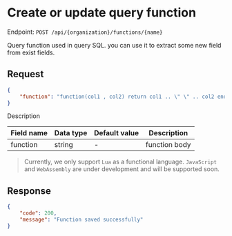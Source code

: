 # Create or update query function

Endpoint: `POST /api/{organization}/functions/{name}`

Query function used in query SQL. you can use it to extract some new field from exist fields.

## Request

```json
{
	"function": "function(col1 , col2) return col1 .. \" \" .. col2 end"
}
```

Description

| Field name | Data type | Default value | Description |
|------------|-----------|---------------|-------------|
| function   | string    | -             | function body |

> Currently, we only support `Lua` as a functional language. `JavaScript` and `WebAssembly` are under development and will be supported soon.

## Response

```json
{
	"code": 200,
	"message": "Function saved successfully"
}
```
